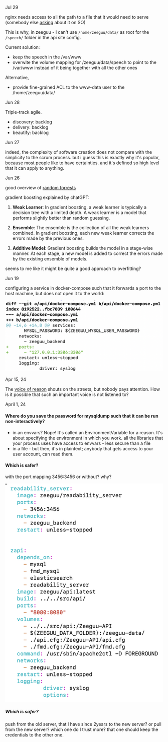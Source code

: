Jul 29

nginx needs access to all the path to a file that it would need to serve (somebody else [asking](https://unix.stackexchange.com/questions/491679/nginx-requires-identical-permissions-for-a-whole-path-up-to-a-directory-assets) about it on SO)

This is why, in zeeguu - I can't use `/home/zeeguu/data/` as root for the `/speech/` folder in the api site config. 

Current solution:
- keep the speech in the /var/www 
- overwite the volume mapping for /zeeguu/data/speech to point to the /var/www instead of it being together with all the other ones

Alternative, 
- provide fine-grained ACL to the www-data user to the /home/zeeguu/data/



Jun 28

Triple-track agile.
- discovery: backlog
- delivery: backlog
- beautify: backlog



Jun 27

indeed, the complexity of software creation does not compare with the simplicity to the scrum process. but i guess this is exactly why it's popular, because most people like to have certainties. and it's defined so high level that it can apply to anything.


Jun 26

good overview of [random forrests](https://www.youtube.com/watch?v=J4Wdy0Wc_xQ&ab_channel=StatQuestwithJoshStarme) 

gradient boosting explained by chatGPT:

1. **Weak Learner**: In gradient boosting, a weak learner is typically a decision tree with a limited depth. A weak learner is a model that performs slightly better than random guessing.
    
2. **Ensemble**: The ensemble is the collection of all the weak learners combined. In gradient boosting, each new weak learner corrects the errors made by the previous ones.
    
3. **Additive Model**: Gradient boosting builds the model in a stage-wise manner. At each stage, a new model is added to correct the errors made by the existing ensemble of models.

seems to me like it might be quite a good approach to overfitting? 


Jun 19

configuring a service in docker-compose such that it forwards a port to the host machine, but does not open it to the world: 

![](docs/assets/compose-forwarding-port-to-host.png)

Apr 15, 24

The [voice of reason](https://www.youtube.com/watch?v=NUb61YMu1_o&ab_channel=DLDConference) shouts on the streets, but nobody pays attention. How is it possible that such an important voice is not listened to?



April 1, 24
#### Where do you save the password for mysqldump such that it can be run non-interactively? 

- in an envvars? Nope! It's called an EnvironmentVariable for a reason. It's about specifying the environment in which you work. all the libraries that your process uses have access to envvars - less secure than a file
- in a file - but then, it's in plaintext; anybody that gets access to your user account, can read them.


#### Which is safer? 
with the port mapping 3456:3456 or without? why? 

![](docs/assets/Pasted%20image%2020240401105007.png)

##### Which is safer? 

push from the old server, that I have since 2years to the new server?
or pull from the new server?
which one do I trust more? 
that one should keep the credentials to the other one. 


